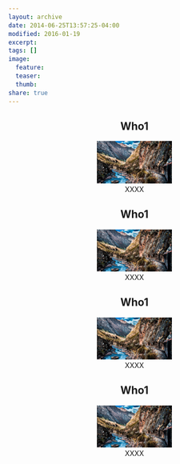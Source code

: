 ```yaml
---
layout: archive
date: 2014-06-25T13:57:25-04:00
modified: 2016-01-19
excerpt:
tags: []
image:
  feature:
  teaser:
  thumb:
share: true
---
```




<div class="tiles">

<div class="tile">
  <h2 class="post-title"  style="text-align: center; width: 100%;" itemprop="headline">Who1</h2>
  <p align="center">
  <img src="Photos/test.jpg" width="150">  <br>
  XXXX
  </p>
</div><!-- /.tile -->

<div class="tile">
  <h2 class="post-title"  style="text-align: center; width: 100%;" itemprop="headline">Who1</h2>
  <p align="center">
  <img src="Photos/test.jpg" width="150">  <br>
  XXXX
  </p>
</div><!-- /.tile -->

<div class="tile">
  <h2 class="post-title"  style="text-align: center; width: 100%;" itemprop="headline">Who1</h2>
  <p align="center">
  <img src="Photos/test.jpg" width="150">  <br>
  XXXX
  </p>
</div><!-- /.tile -->

<div class="tile">
  <h2 class="post-title"  style="text-align: center; width: 100%;" itemprop="headline">Who1</h2>
  <p align="center">
  <img src="Photos/test.jpg" width="150">  <br>
  XXXX
  </p>
</div><!-- /.tile -->


</div><!-- /.tiles -->



